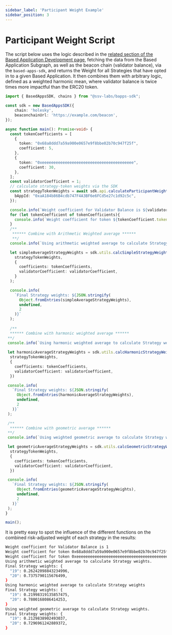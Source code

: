 ```yaml
---
sidebar_label: 'Participant Weight Example'
sidebar_position: 3
---
```


# Participant Weight Script

The script below uses the logic described in the [related section of the Based Application Development page](../../../developers/#3-participant-weight), fetching the data from the Based Application Subgraph, as well as the beacon chain (validator balance), via the `based-apps-sdk`, and returns the Weight for all Strategies that have opted in to a given Based Application. It then combines them with arbitrary logic, defined as a weighted harmonic mean, where validator balance is twice times more impactful than the ERC20 token.
   
```typescript
import { BasedAppsSDK, chains } from "@ssv-labs/bapps-sdk";

const sdk = new BasedAppsSDK({
    chain: 'holesky',
    beaconchainUrl: 'https://example.com/beacon',
});

async function main(): Promise<void> {
  const tokenCoefficients = [
    {
      token: "0x68a8ddd7a59a900e0657e9f8bbe02b70c947f25f",
      coefficient: 5,
    },
    {
      token: "0xeeeeeeeeeeeeeeeeeeeeeeeeeeeeeeeeeeeeeeee",
      coefficient: 30,
    },
  ];
  const validatorCoefficient = 1;
  // calculate strategy-token weights via the SDK
  const strategyTokenWeights = await sdk.api.calculateParticipantWeights({
    bAppId: "0xaA184b86B4cdb747F4A3BF6e6FCd5e27c1d92c5c",
  });

  console.info(`Weight coefficient for Validator Balance is ${validatorCoefficient}`);
  for (let tokenCoefficient of tokenCoefficients){
    console.info(`Weight coefficient for token ${tokenCoefficient.token} is ${tokenCoefficient.coefficient}`);
  }
  /**
   ****** Combine with Arithmetic Weighted average ******
   **/
  console.info(`Using arithmetic weighted average to calculate Strategy weights.`);

  let simpleAverageStrategyWeights = sdk.utils.calcSimpleStrategyWeights(
    strategyTokenWeights,
    {
      coefficients: tokenCoefficients,
      validatorCoefficient: validatorCoefficient,
    }
  );

  console.info(
    `Final Strategy weights: ${JSON.stringify(
      Object.fromEntries(simpleAverageStrategyWeights),
      undefined,
      2
    )}`
  );
  
  /**
  ****** Combine with harmonic weighted average ******
 **/
 console.info(`Using harmonic weighted average to calculate Strategy weights`)
 
 let harmonicAverageStrategyWeights = sdk.utils.calcHarmonicStrategyWeights(
  strategyTokenWeights,
  {
    coefficients: tokenCoefficients,
    validatorCoefficient: validatorCoefficient,
  })

 console.info(
   `Final Strategy weights: ${JSON.stringify(
     Object.fromEntries(harmonicAverageStrategyWeights),
     undefined,
     2
   )}`
 );

 /**
  ****** Combine with geometric average ******
 **/
 console.info(`Using weighted geometric average to calculate Strategy weights.`);

 let geometricAverageStrategyWeights = sdk.utils.calcGeometricStrategyWeights(
  strategyTokenWeights,
  {
    coefficients: tokenCoefficients,
    validatorCoefficient: validatorCoefficient,
  })

 console.info(
   `Final Strategy weights: ${JSON.stringify(
     Object.fromEntries(geometricAverageStrategyWeights),
     undefined,
     2
   )}`
 );
}

main();
```

It is pretty easy to spot the influence of the different functions on the combined risk-adjusted weight of each strategy in the results:

```sh
Weight coefficient for Validator Balance is 1
Weight coefficient for token 0x68a8ddd7a59a900e0657e9f8bbe02b70c947f25f is 5
Weight coefficient for token 0xeeeeeeeeeeeeeeeeeeeeeeeeeeeeeeeeeeeeeeee is 30
Using arithmetic weighted average to calculate Strategy weights.
Final Strategy weights: {
  "19": 0.26242098843234996,
  "20": 0.7375790115676499,
}
Using harmonic weighted average to calculate Strategy weights
Final Strategy weights: {
  "19": 0.21998319135857475,
  "20": 0.7800168086414253,
}
Using weighted geometric average to calculate Strategy weights.
Final Strategy weights: {
  "19": 0.2129838902493037,
  "20": 0.7296961242889372,
}
```